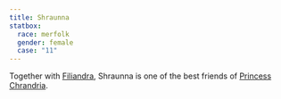 ```yaml
---
title: Shraunna
statbox:
  race: merfolk
  gender: female
  case: "11"
---
```


Together with [Filiandra](filiandra), Shraunna is
one of the best friends of [Princess Chrandria](chrandria).
